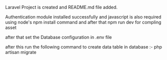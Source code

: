 
Laravel Project is created and README.md file added.

Authentication module installed successfully and javascript is also required using node's npm install command and after that npm run dev for compling asset

after that set the Database configuration in .env file

after this run the following command to create data table in database
    :- php artisan migrate

